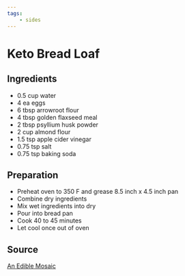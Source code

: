 ```yaml
---
tags:
    - sides
---
```

# Keto Bread Loaf

## Ingredients

- 0.5 cup water
- 4 ea eggs
- 6 tbsp arrowroot flour
- 4 tbsp golden flaxseed meal
- 2 tbsp psyllium husk powder
- 2 cup almond flour
- 1.5 tsp apple cider vinegar
- 0.75 tsp salt
- 0.75 tsp baking soda

## Preparation

- Preheat oven to 350 F and grease 8.5 inch x 4.5 inch pan
- Combine dry ingredients
- Mix wet ingredients into dry
- Pour into bread pan
- Cook 40 to 45 minutes
- Let cool once out of oven

## Source

[An Edible Mosaic](https://www.anediblemosaic.com/best-paleo-sandwich-bread/)
